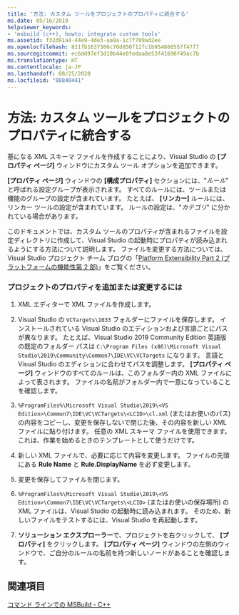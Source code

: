 ```yaml
---
title: '方法: カスタム ツールをプロジェクトのプロパティに統合する'
ms.date: 05/16/2019
helpviewer_keywords:
- 'msbuild (c++), howto: integrate custom tools'
ms.assetid: f32d91a4-44e9-4de3-aa9a-1c7f709ad2ee
ms.openlocfilehash: 821fb1637306c70d850f12fc1b954860557f47f7
ms.sourcegitcommit: ec6dd97ef3d10b44e0fedaa8e53f41696f49ac7b
ms.translationtype: HT
ms.contentlocale: ja-JP
ms.lasthandoff: 08/25/2020
ms.locfileid: "88840441"
---
```

# <a name="how-to-integrate-custom-tools-into-the-project-properties"></a>方法: カスタム ツールをプロジェクトのプロパティに統合する

基になる XML スキーマ ファイルを作成することにより、Visual Studio の **[プロパティ ページ]** ウィンドウにカスタム ツール オプションを追加できます。

**[プロパティ ページ]** ウィンドウの **[構成プロパティ]** セクションには、"*ルール*" と呼ばれる設定グループが表示されます。 すべてのルールには、ツールまたは機能のグループの設定が含まれています。 たとえば、 **[リンカー]** ルールには、リンカー ツールの設定が含まれています。 ルールの設定は、"*カテゴリ*" に分かれている場合があります。

このドキュメントでは、カスタム ツールのプロパティが含まれるファイルを設定ディレクトリに作成して、Visual Studio の起動時にプロパティが読み込まれるようにする方法について説明します。 ファイルを変更する方法については、Visual Studio プロジェクト チーム ブログの「[Platform Extensibility Part 2 (プラットフォームの機能性第 2 部)](/archive/blogs/vsproject/platform-extensibility-part-2)」をご覧ください。

### <a name="to-add-or-change-project-properties"></a>プロジェクトのプロパティを追加または変更するには

1. XML エディターで XML ファイルを作成します。

1. Visual Studio の `VCTargets\1033` フォルダーにファイルを保存します。 インストールされている Visual Studio のエディションおよび言語ごとにパスが異なります。 たとえば、Visual Studio 2019 Community Edition 英語版の既定のフォルダー パスは `C:\Program Files (x86)\Microsoft Visual Studio\2019\Community\Common7\IDE\VC\VCTargets` になります。 言語と Visual Studio のエディションに合わせてパスを調整します。 **[プロパティ ページ]** ウィンドウのすべてのルールは、このフォルダー内の XML ファイルによって表されます。 ファイルの名前がフォルダー内で一意になっていることを確認します。

1. `%ProgramFiles%\Microsoft Visual Studio\2019\<VS Edition>\Common7\IDE\VC\VCTargets\<LCID>\cl.xml` (またはお使いのパス) の内容をコピーし、変更を保存しないで閉じた後、その内容を新しい XML ファイルに貼り付けます。 任意の XML スキーマ ファイルを使用できます。これは、作業を始めるときのテンプレートとして使うだけです。

1. 新しい XML ファイルで、必要に応じて内容を変更します。 ファイルの先頭にある **Rule Name** と **Rule.DisplayName** を必ず変更します。

1. 変更を保存してファイルを閉じます。

1. `%ProgramFiles%\Microsoft Visual Studio\2019\<VS Edition>\Common7\IDE\VC\VCTargets\<LCID>` (またはお使いの保存場所) の XML ファイルは、Visual Studio の起動時に読み込まれます。 そのため、新しいファイルをテストするには、Visual Studio を再起動します。

1. **ソリューション エクスプローラー**で、プロジェクトを右クリックして、 **[プロパティ]** をクリックします。 **[プロパティ ページ]** ウィンドウの左側のウィンドウで、ご自分のルールの名前を持つ新しいノードがあることを確認します。

## <a name="see-also"></a>関連項目

[コマンド ラインでの MSBuild - C++](msbuild-visual-cpp.md)
